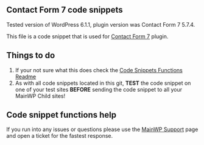 ## Contact Form 7 code snippets

Tested version of WordPress 6.1.1, plugin version was Contact Form 7 5.7.4.

This file is a code snippet that is used for [Contact Form 7](https://wordpress.org/plugins/contact-form-7/) plugin. 

## Things to do

1. If your not sure what this does check the [Code Snippets Functions Readme](https://github.com/mainwp/Code-Snippets-Functions/blob/master/README.md)
2. As with all code snippets located in this git, **TEST** the code snippet on one of your test sites **BEFORE** sending the code snippet to all your MainWP Child sites!

## Code snippet functions help

If you run into any issues or questions please use the [MainWP Support](https://mainwp.com/support/) page and open a ticket for the fastest response.
